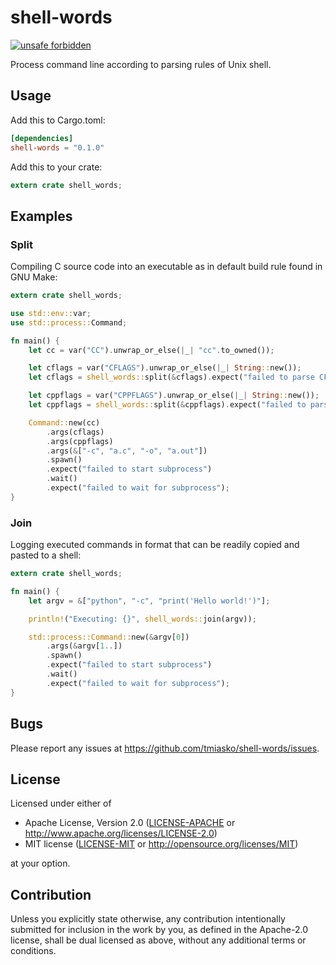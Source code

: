 # shell-words

[![unsafe forbidden](https://img.shields.io/badge/unsafe-forbidden-success.svg)](https://github.com/rust-secure-code/safety-dance/)

Process command line according to parsing rules of Unix shell.

## Usage

Add this to Cargo.toml:
```toml
[dependencies]
shell-words = "0.1.0"
```

Add this to your crate:
```rust
extern crate shell_words;
```

## Examples

### Split

Compiling C source code into an executable as in default build rule found in GNU Make:

```rust
extern crate shell_words;

use std::env::var;
use std::process::Command;

fn main() {
    let cc = var("CC").unwrap_or_else(|_| "cc".to_owned());

    let cflags = var("CFLAGS").unwrap_or_else(|_| String::new());
    let cflags = shell_words::split(&cflags).expect("failed to parse CFLAGS");

    let cppflags = var("CPPFLAGS").unwrap_or_else(|_| String::new());
    let cppflags = shell_words::split(&cppflags).expect("failed to parse CPPFLAGS");

    Command::new(cc)
        .args(cflags)
        .args(cppflags)
        .args(&["-c", "a.c", "-o", "a.out"])
        .spawn()
        .expect("failed to start subprocess")
        .wait()
        .expect("failed to wait for subprocess");
}
```

### Join

Logging executed commands in format that can be readily copied and pasted to a shell:

```rust
extern crate shell_words;

fn main() {
    let argv = &["python", "-c", "print('Hello world!')"];

    println!("Executing: {}", shell_words::join(argv));

    std::process::Command::new(&argv[0])
        .args(&argv[1..])
        .spawn()
        .expect("failed to start subprocess")
        .wait()
        .expect("failed to wait for subprocess");
}
```

## Bugs

Please report any issues at https://github.com/tmiasko/shell-words/issues.

## License

Licensed under either of

 * Apache License, Version 2.0
   ([LICENSE-APACHE](LICENSE-APACHE) or http://www.apache.org/licenses/LICENSE-2.0)
 * MIT license
   ([LICENSE-MIT](LICENSE-MIT) or http://opensource.org/licenses/MIT)

at your option.

## Contribution

Unless you explicitly state otherwise, any contribution intentionally submitted
for inclusion in the work by you, as defined in the Apache-2.0 license, shall be
dual licensed as above, without any additional terms or conditions.
